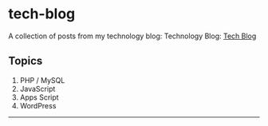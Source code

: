 # tech-blog

A collection of posts from my technology blog: Technology Blog: [Tech Blog](https://maplesyrupweb.com/)

## Topics

1) PHP / MySQL
2) JavaScript
3) Apps Script
4) WordPress

***
